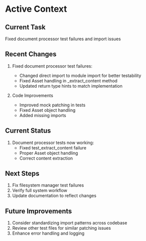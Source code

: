 # Active Context

## Current Task
Fixed document processor test failures and import issues

## Recent Changes
1. Fixed document processor test failures:
   - Changed direct import to module import for better testability
   - Fixed Asset handling in _extract_content method
   - Updated return type hints to match implementation

2. Code Improvements
   - Improved mock patching in tests
   - Fixed Asset object handling
   - Added missing imports

## Current Status
1. Document processor tests now working:
   - Fixed test_extract_content failure
   - Proper Asset object handling
   - Correct content extraction

## Next Steps
1. Fix filesystem manager test failures
2. Verify full system workflow
3. Update documentation to reflect changes

## Future Improvements
1. Consider standardizing import patterns across codebase
2. Review other test files for similar patching issues
3. Enhance error handling and logging
